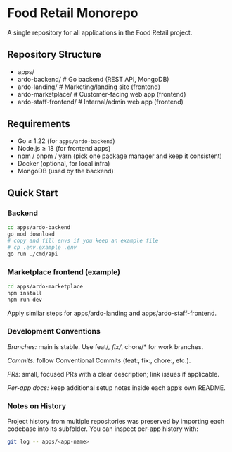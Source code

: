 # Food Retail Monorepo

A single repository for all applications in the Food Retail project.

## Repository Structure
- apps/
- ardo-backend/ # Go backend (REST API, MongoDB)
- ardo-landing/ # Marketing/landing site (frontend)
- ardo-marketplace/ # Customer-facing web app (frontend)
- ardo-staff-frontend/ # Internal/admin web app (frontend)

## Requirements
- Go ≥ 1.22 (for `apps/ardo-backend`)
- Node.js ≥ 18 (for frontend apps)
- npm / pnpm / yarn (pick one package manager and keep it consistent)
- Docker (optional, for local infra)
- MongoDB (used by the backend)

## Quick Start

### Backend
```bash
cd apps/ardo-backend
go mod download
# copy and fill envs if you keep an example file
# cp .env.example .env
go run ./cmd/api
```

### Marketplace frontend (example)
```bash
cd apps/ardo-marketplace
npm install
npm run dev
```

Apply similar steps for apps/ardo-landing and apps/ardo-staff-frontend.

### Development Conventions
*Branches:* main is stable. Use feat/*, fix/*, chore/* for work branches.

*Commits:* follow Conventional Commits (feat:, fix:, chore:, etc.).

*PRs:* small, focused PRs with a clear description; link issues if applicable.

*Per-app docs:* keep additional setup notes inside each app’s own README.

### Notes on History
Project history from multiple repositories was preserved by importing each codebase into its subfolder. You can inspect per-app history with:

```bash
git log -- apps/<app-name>
```
